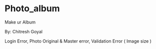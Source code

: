 Photo_album
===========

Make ur Album

By: Chitresh Goyal

Login Error,
Photo Original & Master error,
Validation Error ( Image size )